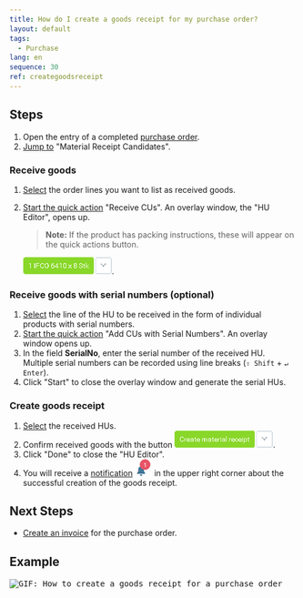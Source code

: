 ```yaml
---
title: How do I create a goods receipt for my purchase order?
layout: default
tags:
  - Purchase
lang: en
sequence: 30
ref: creategoodsreceipt
---
```


## Steps
1. Open the entry of a completed [purchase order](CreatePurchaseOrder).
1. [Jump to](JumptoviaSidebar) "Material Receipt Candidates".

### Receive goods
1. [Select](RecordSelection) the order lines you want to list as received goods.
1. [Start the quick action](StartAction#quick-actions) "Receive CUs". An overlay window, the "HU Editor", opens up.
    >**Note:** If the product has packing instructions, these will appear on the quick actions button.

    ![](assets/CreateGoodsReceipt-99aab.png).

### Receive goods with serial numbers (optional)
1. [Select](RecordSelection) the line of the HU to be received in the form of individual products with serial numbers.
1. [Start the quick action](StartAction#quick-actions) "Add CUs with Serial Numbers". An overlay window opens up.
1. In the field **SerialNo**, enter the serial number of the received HU. Multiple serial numbers can be recorded using line breaks (`⇧ Shift` + `↵ Enter`).
1. Click "Start" to close the overlay window and generate the serial HUs.

### Create goods receipt
1. [Select](RecordSelection) the received HUs.
1. Confirm received goods with the button ![](assets/CreateGoodsReceipt-3191c.png).
1. Click "Done" to close the "HU Editor".
1. You will receive a [notification](Notification_types) ![](assets/NotificationBell_WebUI.png) in the upper right corner about the successful creation of the goods receipt.

## Next Steps
- [Create an invoice](CreatePurchaseInvoice) for the purchase order.

## Example
<kbd><img src="assets/CreateGoodsReceipt_walkthrough.gif" alt="GIF: How to create a goods receipt for a purchase order"></kbd>
